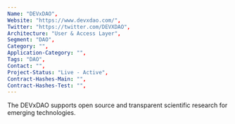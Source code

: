 ```yaml
--- 
Name: "DEVxDAO", 
Website: "https://www.devxdao.com/", 
Twitter: "https://twitter.com/DEVXDAO", 
Architecture: "User & Access Layer",
Segment: "DAO",
Category: "",
Application-Category: "",
Tags: "DAO",
Contact: "",
Project-Status: "Live - Active",
Contract-Hashes-Main: "",
Contract-Hashes-Test: "",
--- 
```

<!--lang:en--> 
The DEVxDAO supports open source and transparent scientific research for emerging technologies.
<!--lang:es--] 
El DEVxDAO apoya la investigación científica transparente y de código abierto para tecnologías emergentes.
<!--lang:de--] 
Das DEVxDAO unterstützt Open Source und transparente wissenschaftliche Forschung für neue Technologien.
<!--lang:fr--] 
Le DEVxDAO soutient la recherche scientifique open source et transparente pour les technologies émergentes.
<!--lang:pl--] 
DEVxDAO wspiera otwarte i przejrzyste badania naukowe nad nowymi technologiami.
<!--lang:uk--] 
DEVxDAO підтримує прозорі наукові дослідження з відкритим кодом для нових технологій.
[!--lang:*--> 
